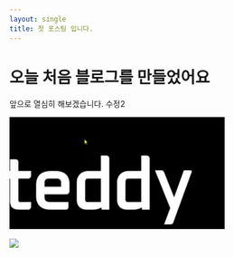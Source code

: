 ```yaml
---
layout: single
title: 첫 포스팅 입니다.
---
```


# 오늘 처음 블로그를 만들었어요

앞으로 열심히 해보겠습니다.
수정2

![](images/Pasted%20image%2020240315185524.png)



![](Pasted%20image%2020240315190450.png)

